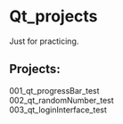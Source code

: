 Qt\_projects
===
Just for practicing.  
  
## Projects:  
001\_qt\_progressBar\_test  
002\_qt\_randomNumber\_test  
003\_qt\_loginInterface\_test  

